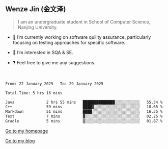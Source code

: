 ## Wenze Jin (金文泽)

> I am an undergraduate student in School of Computer Science, Nanjing University.

- 🔭 I’m currently working on software quility assurance, particularly focusing on testing approaches for specific software.
  
- 🌱 I’m interested in SQA & SE.
  
- ❓ Feel free to give me any suggestions.  

<br>  

<!--START_SECTION:waka-->

```txt
From: 22 January 2025 - To: 29 January 2025

Total Time: 5 hrs 16 mins

Java              2 hrs 55 mins   ██████████████░░░░░░░░░░░   55.34 %
C++               59 mins         ████▓░░░░░░░░░░░░░░░░░░░░   18.65 %
Markdown          51 mins         ████░░░░░░░░░░░░░░░░░░░░░   16.35 %
Text              7 mins          ▓░░░░░░░░░░░░░░░░░░░░░░░░   02.25 %
Gradle            5 mins          ▒░░░░░░░░░░░░░░░░░░░░░░░░   01.87 %
```

<!--END_SECTION:waka-->

[Go to my homepage](https://wenzejin.github.io)

[Go to my blog](https://wenzejin.notion.site/Wenze-Jin-s-Blog-1635e9fa7b6d80b3adcedfacc74aa717?pvs=4)
